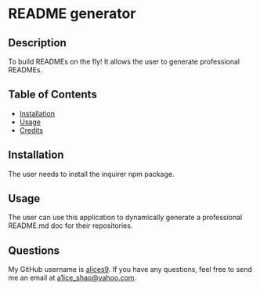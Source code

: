 # README generator


## Description

To build READMEs on the fly! It allows the user to generate professional READMEs.

## Table of Contents

- [Installation](#installation)
- [Usage](#usage)
- [Credits](#credits)


## Installation

The user needs to install the inquirer npm package.

## Usage

The user can use this application to dynamically generate a professional README.md doc for their repositories.





## Questions

My GitHub username is <a href="https://github.com/alices9" target="_blank"> alices9</a>. If you have any questions, feel free to send me an email at a1ice_shao@yahoo.com.
    